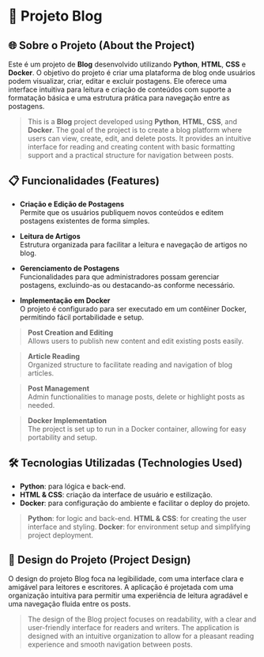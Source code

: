 # 📝 Projeto Blog

## 🌐 Sobre o Projeto (About the Project)
Este é um projeto de **Blog** desenvolvido utilizando **Python**, **HTML**, **CSS** e **Docker**. O objetivo do projeto é criar uma plataforma de blog onde usuários podem visualizar, criar, editar e excluir postagens. Ele oferece uma interface intuitiva para leitura e criação de conteúdos com suporte a formatação básica e uma estrutura prática para navegação entre as postagens.

> This is a **Blog** project developed using **Python**, **HTML**, **CSS**, and **Docker**. The goal of the project is to create a blog platform where users can view, create, edit, and delete posts. It provides an intuitive interface for reading and creating content with basic formatting support and a practical structure for navigation between posts.

## 📋 Funcionalidades (Features)
- **Criação e Edição de Postagens**  
  Permite que os usuários publiquem novos conteúdos e editem postagens existentes de forma simples.

- **Leitura de Artigos**  
  Estrutura organizada para facilitar a leitura e navegação de artigos no blog.

- **Gerenciamento de Postagens**  
  Funcionalidades para que administradores possam gerenciar postagens, excluindo-as ou destacando-as conforme necessário.

- **Implementação em Docker**  
  O projeto é configurado para ser executado em um contêiner Docker, permitindo fácil portabilidade e setup.

> **Post Creation and Editing**  
  Allows users to publish new content and edit existing posts easily.

> **Article Reading**  
  Organized structure to facilitate reading and navigation of blog articles.

> **Post Management**  
  Admin functionalities to manage posts, delete or highlight posts as needed.

> **Docker Implementation**  
  The project is set up to run in a Docker container, allowing for easy portability and setup.

## 🛠️ Tecnologias Utilizadas (Technologies Used)
- **Python**: para lógica e back-end.
- **HTML & CSS**: criação da interface de usuário e estilização.
- **Docker**: para configuração do ambiente e facilitar o deploy do projeto.

> **Python**: for logic and back-end.
> **HTML & CSS**: for creating the user interface and styling.
> **Docker**: for environment setup and simplifying project deployment.

## 🎨 Design do Projeto (Project Design)
O design do projeto Blog foca na legibilidade, com uma interface clara e amigável para leitores e escritores. A aplicação é projetada com uma organização intuitiva para permitir uma experiência de leitura agradável e uma navegação fluida entre os posts.

> The design of the Blog project focuses on readability, with a clear and user-friendly interface for readers and writers. The application is designed with an intuitive organization to allow for a pleasant reading experience and smooth navigation between posts.
